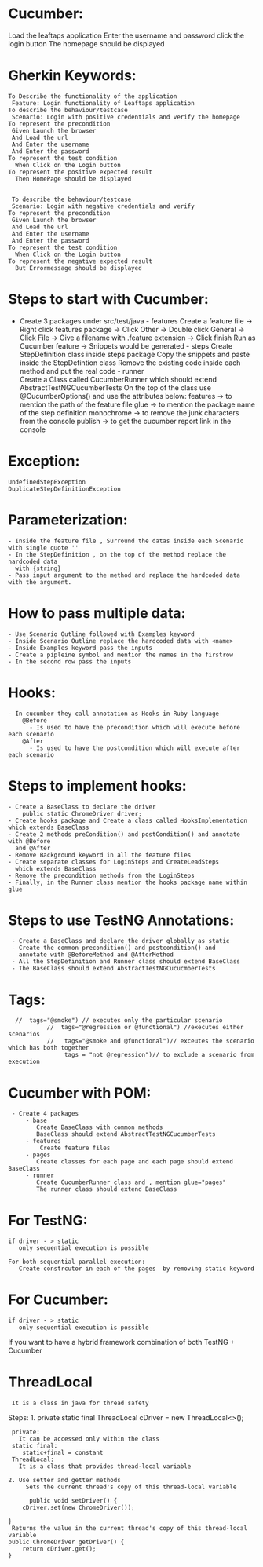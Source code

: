 # Cucumber:

   Load the leaftaps application
   Enter the username and password 
   click the login button
   The homepage should be displayed 

# Gherkin Keywords:
    To Describe the functionality of the application
     Feature: Login functionality of Leaftaps application
    To describe the behaviour/testcase
     Scenario: Login with positive credentials and verify the homepage
    To represent the precondition
     Given Launch the browser
     And Load the url
     And Enter the username
     And Enter the password
    To represent the test condition
      When Click on the Login button
    To represent the positive expected result
      Then HomePage should be displayed   


     To describe the behaviour/testcase
     Scenario: Login with negative credentials and verify
    To represent the precondition
     Given Launch the browser
     And Load the url
     And Enter the username
     And Enter the password
    To represent the test condition
      When Click on the Login button
    To represent the negative expected result
      But Errormessage should be displayed   


# Steps to start with Cucumber:
   - Create 3 packages under src/test/java
         - features
             Create a feature file -> Right click features package ->
             Click Other -> Double click General  -> Click File ->
             Give a filename with .feature extension -> Click finish
             Run as Cucumber feature -> Snippets would be generated
         - steps
             Create StepDefinition class inside steps package
             Copy the snippets and paste inside the StepDefintion class
             Remove the existing code inside each method and put the real code
         - runner        
            Create a Class called CucumberRunner which should extend AbstractTestNGCucumberTests
            On the top of the class use @CucumberOptions() and use the attributes below:
                features -> to mention the path of the feature file
                glue -> to mention the package name of the step definition
                monochrome -> to remove the junk characters from the console
                publish -> to get the cucumber report link in the console

# Exception:
    UndefinedStepException
    DuplicateStepDefinitionException

# Parameterization:
    - Inside the feature file , Surround the datas inside each Scenario with single quote ''
    - In the StepDefinition , on the top of the method replace the hardcoded data 
      with {string}
    - Pass input argument to the method and replace the hardcoded data with the argument.

# How to pass multiple data:
    - Use Scenario Outline followed with Examples keyword
    - Inside Scenario Outline replace the hardcoded data with <name>
    - Inside Examples keyword pass the inputs 
    - Create a pipleine symbol and mention the names in the firstrow
    - In the second row pass the inputs  

# Hooks:
    - In cucumber they call annotation as Hooks in Ruby language
        @Before
          - Is used to have the precondition which will execute before each scenario
        @After
          - Is used to have the postcondition which will execute after each scenario

# Steps to implement hooks:
    - Create a BaseClass to declare the driver
        public static ChromeDriver driver;
    - Create hooks package and Create a class called HooksImplementation which extends BaseClass
    - Create 2 methods preCondition() and postCondition() and annotate with @Before
      and @After
    - Remove Background keyword in all the feature files
    - Create separate classes for LoginSteps and CreateLeadSteps
      which extends BaseClass
    - Remove the precondition methods from the LoginSteps
    - Finally, in the Runner class mention the hooks package name within glue 

# Steps to use TestNG Annotations:
     - Create a BaseClass and declare the driver globally as static
     - Create the common precondition() and postcondition() and 
       annotate with @BeforeMethod and @AfterMethod
     - All the StepDefinition and Runner class should extend BaseClass
     - The BaseClass should extend AbstractTestNGCucucmberTests   


# Tags:
      //  tags="@smoke") // executes only the particular scenario
               //  tags="@regression or @functional") //executes either scenarios
               //   tags="@smoke and @functional")// exceutes the scenario which has both together
                    tags = "not @regression")// to exclude a scenario from execution             


# Cucumber with POM:
     - Create 4 packages
         - base
            Create BaseClass with common methods
            BaseClass should extend AbstractTestNGCucumberTests
         - features
             Create feature files
         - pages
            Create classes for each page and each page should extend BaseClass
         - runner
            Create CucumberRunner class and , mention glue="pages"
            The runner class should extend BaseClass


# For TestNG:
    if driver - > static
       only sequential execution is possible

    For both sequential parallel execution:
       Create constrcutor in each of the pages  by removing static keyword

# For Cucumber:

    if driver - > static
       only sequential execution is possible 


 If you want to have a hybrid framework
    combination of both TestNG + Cucumber   


# ThreadLocal 

     It is a class in java for thread safety

  Steps:
    1. private static final ThreadLocal<ChromeDriver> cDriver = new ThreadLocal<>();

     private:
       It can be accessed only within the class
     static final:
        static+final = constant
     ThreadLocal:
       It is a class that provides thread-local variable

    2. Use setter and getter methods
         Sets the current thread's copy of this thread-local variable

          public void setDriver() {
		cDriver.set(new ChromeDriver());

	}
	 Returns the value in the current thread's copy of this thread-local variable   
	public ChromeDriver getDriver() {
		return cDriver.get();
	}

        











            